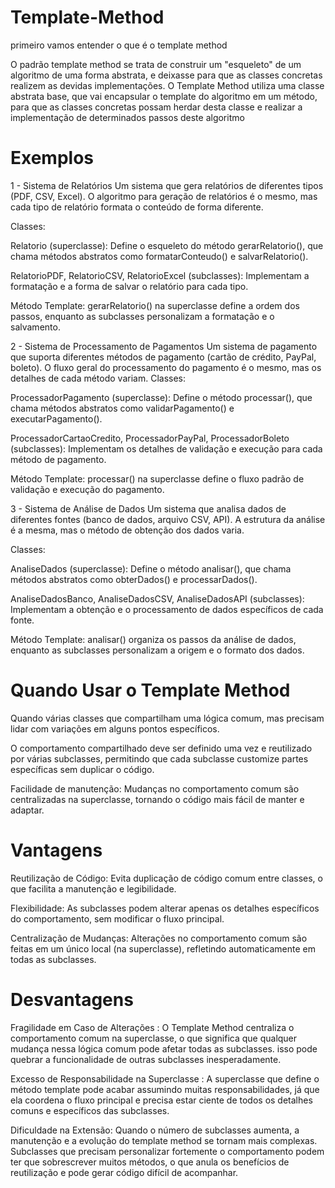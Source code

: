 # Template-Method

primeiro vamos entender o que é o template method

O padrão template method  se trata de construir um "esqueleto" de um algoritmo de uma forma abstrata, e deixasse para que as classes concretas realizem as devidas implementações. O Template Method utiliza uma classe abstrata base, que vai encapsular o template do algoritmo em um método, para que as classes concretas possam herdar desta classe e realizar a implementação de determinados passos deste algoritmo

# Exemplos

1 - Sistema de Relatórios
Um sistema que gera relatórios de diferentes tipos (PDF, CSV, Excel). O algoritmo para geração de relatórios é o mesmo, mas cada tipo de relatório formata o conteúdo de forma diferente.

Classes:

Relatorio (superclasse): Define o esqueleto do método gerarRelatorio(), que chama métodos abstratos como formatarConteudo() e salvarRelatorio().

RelatorioPDF, RelatorioCSV, RelatorioExcel (subclasses): Implementam a formatação e a forma de salvar o relatório para cada tipo.

Método Template: gerarRelatorio() na superclasse define a ordem dos passos, enquanto as subclasses personalizam a formatação e o salvamento.


2 - Sistema de Processamento de Pagamentos
Um sistema de pagamento que suporta diferentes métodos de pagamento (cartão de crédito, PayPal, boleto). O fluxo geral do processamento do pagamento é o mesmo, mas os detalhes de cada método variam.
Classes:

ProcessadorPagamento (superclasse): Define o método processar(), que chama métodos abstratos como validarPagamento() e executarPagamento().

ProcessadorCartaoCredito, ProcessadorPayPal, ProcessadorBoleto (subclasses): Implementam os detalhes de validação e execução para cada método de pagamento.

Método Template: processar() na superclasse define o fluxo padrão de validação e execução do pagamento.


3 - Sistema de Análise de Dados
Um sistema que analisa dados de diferentes fontes (banco de dados, arquivo CSV, API). A estrutura da análise é a mesma, mas o método de obtenção dos dados varia.

Classes:

AnaliseDados (superclasse): Define o método analisar(), que chama métodos abstratos como obterDados() e processarDados().

AnaliseDadosBanco, AnaliseDadosCSV, AnaliseDadosAPI (subclasses): Implementam a obtenção e o processamento de dados específicos de cada fonte.

Método Template: analisar() organiza os passos da análise de dados, enquanto as subclasses personalizam a origem e o formato dos dados.


# Quando Usar o Template Method


Quando várias classes que compartilham uma lógica comum, mas precisam lidar com variações em alguns pontos específicos.

O comportamento compartilhado deve ser definido uma vez e reutilizado por várias subclasses, permitindo que cada subclasse customize partes específicas sem duplicar o código.

Facilidade de manutenção: Mudanças no comportamento comum são centralizadas na superclasse, tornando o código mais fácil de manter e adaptar.


# Vantagens

Reutilização de Código: Evita duplicação de código comum entre classes, o que facilita a manutenção e legibilidade.

Flexibilidade: As subclasses podem alterar apenas os detalhes específicos do comportamento, sem modificar o fluxo principal.

Centralização de Mudanças: Alterações no comportamento comum são feitas em um único local (na superclasse), refletindo automaticamente em todas as subclasses.


# Desvantagens

Fragilidade em Caso de Alterações : O Template Method centraliza o comportamento comum na superclasse, o que significa que qualquer mudança nessa lógica comum pode afetar todas as subclasses. isso pode quebrar a funcionalidade de outras subclasses inesperadamente.

Excesso de Responsabilidade na Superclasse : A superclasse que define o método template pode acabar assumindo muitas responsabilidades, já que ela coordena o fluxo principal e precisa estar ciente de todos os detalhes comuns e específicos das subclasses.

Dificuldade na Extensão: Quando o número de subclasses aumenta, a manutenção e a evolução do template method se tornam mais complexas. Subclasses que precisam personalizar fortemente o comportamento podem ter que sobrescrever muitos métodos, o que anula os benefícios de reutilização e pode gerar código difícil de acompanhar.

